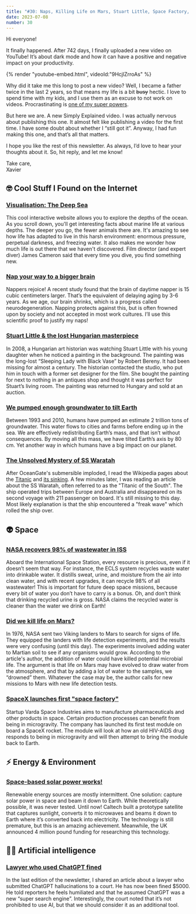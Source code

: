 ```yaml
---
title: "#30: Naps, Killing Life on Mars, Stuart Little, Space Factory, Tilting Earth, and more!"
date: 2023-07-08
number: 30
---
```


Hi everyone!

It finally happened. After 742 days, I finally uploaded a new video on YouTube! It’s about dark mode and how it can have a positive and negative impact on your productivity.

{% render "youtube-embed.html", videoId:"9HcjlZrroAs" %}

Why did it take me this long to post a new video? Well, I became a father twice in the last 2 years, so that means my life is a bit <del>busy</del> hectic. I love to spend time with my kids, and I use them as an excuse to not work on videos. Procrastinating is [one of my super powers](https://www.youtube.com/watch?v=arj7oStGLkU).

But here we are. A new Simply Explained video. I was actually nervous about publishing this one. It almost felt like publishing a video for the first time. I have some doubt about whether I “still got it”. Anyway, I had fun making this one, and that’s all that matters.

I hope you like the rest of this newsletter. As always, I’d love to hear your thoughts about it. So, hit reply, and let me know!

Take care,  
Xavier


## 🤓 Cool Stuff I Found on the Internet

### [Visualisation: The Deep Sea](https://neal.fun/deep-sea/)
This cool interactive website allows you to explore the depths of the ocean. As you scroll down, you'll get interesting facts about marine life at various depths. The deeper you go, the fewer animals there are. It's amazing to see how life has adapted to live in this harsh environment: enormous pressure, perpetual darkness, and freezing water. It also makes me wonder how much life is out there that we haven't discovered. Film director (and expert diver) James Cameron said that every time you dive, you find something new.



### [Nap your way to a bigger brain](https://www.bbc.com/news/health-65950168)
Nappers rejoice! A recent study found that the brain of daytime napper is 15 cubic centimeters larger. That’s the equivalent of delaying aging by 3-6 years. As we age, our brain shrinks, which is a progress called neurodegeneration. Napping protects against this, but is often frowned upon by society and not accepted in most work cultures. I’ll use this scientific proof to justify my naps!




### [Stuart Little & the lost Hungarian masterpiece](https://www.theguardian.com/world/2014/nov/27/stuart-little-art-historian-long-lost-hungarian-masterpiece)
In 2008, a Hungarian art historian was watching Stuart Little with his young daughter when he noticed a painting in the background. The painting was the long-lost “Sleeping Lady with Black Vase” by Robert Bereny. It had been missing for almost a century. The historian contacted the studio, who put him in touch with a former set designer for the film. She bought the painting for next to nothing in an antiques shop and thought it was perfect for Stuart’s living room. The painting was returned to Hungary and sold at an auction.



### [We pumped enough groundwater to tilt Earth](https://e360.yale.edu/digest/groundwater-depletion-earths-axis)
Between 1993 and 2010, humans have pumped an estimate 2 trillion tons of groundwater. This water flows to cities and farms before ending up in the sea. We are effectively redistributing Earth’s mass, and that isn’t without consequences. By moving all this mass, we have tilted Earth’s axis by 80 cm. Yet another way in which humans have a big impact on our planet.



### [The Unsolved Mystery of SS Waratah](https://en.wikipedia.org/wiki/SS_Waratah)
After OceanGate's submersible imploded, I read the Wikipedia pages about the [Titanic](https://en.wikipedia.org/wiki/Titanic) and [its sinking](https://en.wikipedia.org/wiki/Sinking_of_the_Titanic). A few minutes later, I was reading an article about the SS Waratah, often referred to as the "Titanic of the South". The ship operated trips between Europe and Australia and disappeared on its second voyage with 211 passenger on board. It's still missing to this day. Most likely explanation is that the ship encountered a "freak wave" which rolled the ship over.




## 👽 Space
### [NASA recovers 98% of wastewater in ISS](https://futurism.com/the-byte/nasa-astronauts-98-percent-urine)
Aboard the International Space Station, every resource is precious, even if it doesn’t seem that way. For instance, the ECLS system recycles waste water into drinkable water. It distills sweat, urine, and moisture from the air into clean water, and with recent upgrades, it can recycle 98% of all wastewater! This is important for future deep space missions, because every bit of water you don’t have to carry is a bonus. Oh, and don’t think that drinking recycled urine is gross. NASA claims the recycled water is cleaner than the water we drink on Earth!



### [Did we kill life on Mars?](https://bigthink.com/hard-science/accidentally-killed-life-mars/)
In 1976, NASA sent two Viking landers to Mars to search for signs of life. They equipped the landers with life detection experiments, and the results were very confusing (until this day). The experiments involved adding water to Martian soil to see if any organisms would grow. According to the article's author, the addition of water could have killed potential microbial life. The argument is that life on Mars may have evolved to draw water from the atmosphere, and that by adding a lot of water to the samples, we “drowned” them. Whatever the case may be, the author calls for new missions to Mars with new life detection tests.




### [SpaceX launches first "space factory"](https://bigthink.com/the-present/spacex-varda-space-factory-pharmaceutical-drugs-microgravity/)
Startup Varda Space Industries aims to manufacture pharmaceuticals and other products in space. Certain production processes can benefit from being in microgravity. The company has launched its first test module on board a SpaceX rocket. The module will look at how an old HIV-AIDS drug responds to being in microgravity and will then attempt to bring the module back to Earth.



## ⚡️ Energy & Environment

### [Space-based solar power works!](https://www.theverge.com/23762445/space-based-solar-power-clean-energy-milestone)
Renewable energy sources are mostly intermittent. One solution: capture solar power in space and beam it down to Earth. While theoretically possible, it was never tested. Until now! Caltech built a prototype satellite that captures sunlight, converts it to microwaves and beams it down to Earth where it’s converted back into electricity. The technology is still premature, but this is an amazing achievement. Meanwhile, the UK announced 4 million pound funding for researching this technology.



## 🧠🤖 Artificial intelligence

### [Lawyer who used ChatGPT fined](https://fortune.com/2023/06/23/lawyers-fined-filing-chatgpt-hallucinations-in-court/)
In the last edition of the newsletter, I shared an article about a lawyer who submitted ChatGPT hallucinations to a court. He has now been fined $5000. He told reporters he feels humiliated and that he assumed ChatGPT was a new “super search engine”. Interestingly, the court noted that it’s not prohibited to use AI, but that we should consider it as an additional tool.

